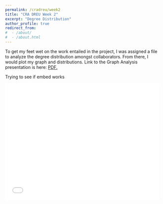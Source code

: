 ```yaml
---
permalink: /cradreu/week2
title: "CRA DREU Week 2"
excerpt: "Degree Distribution"
author_profile: true
redirect_from: 
#  - /about/
#  - /about.html
---
```

To get my feet wet on the work entailed in the project, I was assigned a file to analyze the degree distribution amongst collaborators. From there, I would plot my graph and distributions.
Link to the Graph Analysis presentation is here: <a href="melonpocky.github.io/files/Graph Analysis.pdf" target="_blank">PDF.</a>

Trying to see if embed works

<embed src="melonpocky.github.io/files/Graph Analysis.pdf" width="500" height="375" 
 type="application/pdf">
